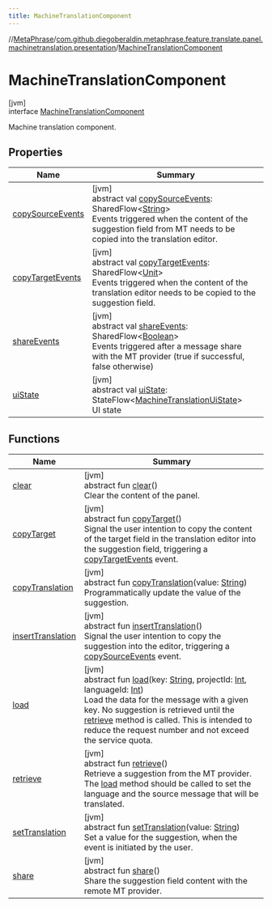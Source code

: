 ```yaml
---
title: MachineTranslationComponent
---
```

//[MetaPhrase](../../../index.html)/[com.github.diegoberaldin.metaphrase.feature.translate.panel.machinetranslation.presentation](../index.html)/[MachineTranslationComponent](index.html)



# MachineTranslationComponent



[jvm]\
interface [MachineTranslationComponent](index.html)

Machine translation component.



## Properties


| Name | Summary |
|---|---|
| [copySourceEvents](copy-source-events.html) | [jvm]<br>abstract val [copySourceEvents](copy-source-events.html): SharedFlow&lt;[String](https://kotlinlang.org/api/latest/jvm/stdlib/kotlin/-string/index.html)&gt;<br>Events triggered when the content of the suggestion field from MT needs to be copied into the translation editor. |
| [copyTargetEvents](copy-target-events.html) | [jvm]<br>abstract val [copyTargetEvents](copy-target-events.html): SharedFlow&lt;[Unit](https://kotlinlang.org/api/latest/jvm/stdlib/kotlin/-unit/index.html)&gt;<br>Events triggered when the content of the translation editor needs to be copied to the suggestion field. |
| [shareEvents](share-events.html) | [jvm]<br>abstract val [shareEvents](share-events.html): SharedFlow&lt;[Boolean](https://kotlinlang.org/api/latest/jvm/stdlib/kotlin/-boolean/index.html)&gt;<br>Events triggered after a message share with the MT provider (true if successful, false otherwise) |
| [uiState](ui-state.html) | [jvm]<br>abstract val [uiState](ui-state.html): StateFlow&lt;[MachineTranslationUiState](../-machine-translation-ui-state/index.html)&gt;<br>UI state |


## Functions


| Name | Summary |
|---|---|
| [clear](clear.html) | [jvm]<br>abstract fun [clear](clear.html)()<br>Clear the content of the panel. |
| [copyTarget](copy-target.html) | [jvm]<br>abstract fun [copyTarget](copy-target.html)()<br>Signal the user intention to copy the content of the target field in the translation editor into the suggestion field, triggering a [copyTargetEvents](copy-target-events.html) event. |
| [copyTranslation](copy-translation.html) | [jvm]<br>abstract fun [copyTranslation](copy-translation.html)(value: [String](https://kotlinlang.org/api/latest/jvm/stdlib/kotlin/-string/index.html))<br>Programmatically update the value of the suggestion. |
| [insertTranslation](insert-translation.html) | [jvm]<br>abstract fun [insertTranslation](insert-translation.html)()<br>Signal the user intention to copy the suggestion into the editor, triggering a [copySourceEvents](copy-source-events.html) event. |
| [load](load.html) | [jvm]<br>abstract fun [load](load.html)(key: [String](https://kotlinlang.org/api/latest/jvm/stdlib/kotlin/-string/index.html), projectId: [Int](https://kotlinlang.org/api/latest/jvm/stdlib/kotlin/-int/index.html), languageId: [Int](https://kotlinlang.org/api/latest/jvm/stdlib/kotlin/-int/index.html))<br>Load the data for the message with a given key. No suggestion is retrieved until the [retrieve](retrieve.html) method is called. This is intended to reduce the request number and not exceed the service quota. |
| [retrieve](retrieve.html) | [jvm]<br>abstract fun [retrieve](retrieve.html)()<br>Retrieve a suggestion from the MT provider. The [load](load.html) method should be called to set the language and the source message that will be translated. |
| [setTranslation](set-translation.html) | [jvm]<br>abstract fun [setTranslation](set-translation.html)(value: [String](https://kotlinlang.org/api/latest/jvm/stdlib/kotlin/-string/index.html))<br>Set a value for the suggestion, when the event is initiated by the user. |
| [share](share.html) | [jvm]<br>abstract fun [share](share.html)()<br>Share the suggestion field content with the remote MT provider. |

